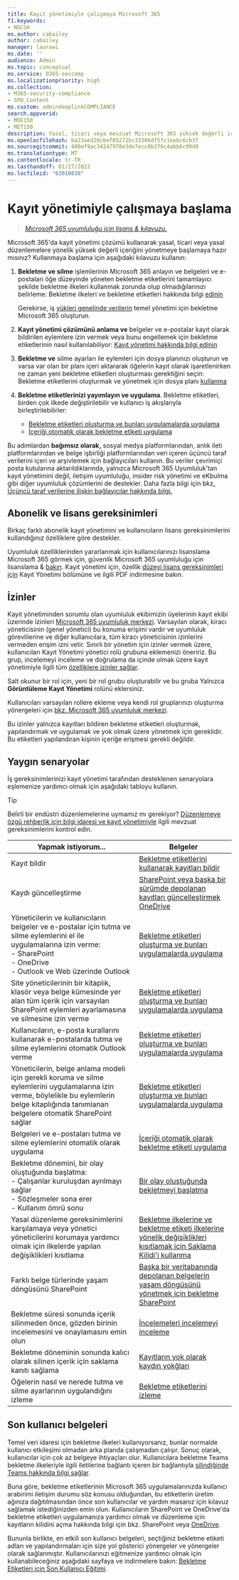```yaml
---
title: Kayıt yönetimiyle çalışmaya Microsoft 365
f1.keywords:
- NOCSH
ms.author: cabailey
author: cabailey
manager: laurawi
ms.date: ''
audience: Admin
ms.topic: conceptual
ms.service: O365-seccomp
ms.localizationpriority: high
ms.collection:
- M365-security-compliance
- SPO_Content
ms.custom: admindeeplinkCOMPLIANCE
search.appverid:
- MOE150
- MET150
description: Yasal, ticari veya mevzuat Microsoft 365 yüksek değerli içerikleri yöneten ancak nereden başlayacağından emin değil misiniz? Başlamaya yönelik bazı pratik kılavuzu okuyun.
ms.openlocfilehash: ba23aed20cbef05272bc33306df5fc1eebc6cb3f
ms.sourcegitcommit: 400ef9ac34247978e3de7ecc0b376c4abb6c99d8
ms.translationtype: MT
ms.contentlocale: tr-TR
ms.lasthandoff: 01/27/2022
ms.locfileid: "63010838"
---
```

# <a name="get-started-with-records-management"></a>Kayıt yönetimiyle çalışmaya başlama

>*[Microsoft 365 uyumluluğu için lisans & kılavuzu.](/office365/servicedescriptions/microsoft-365-service-descriptions/microsoft-365-tenantlevel-services-licensing-guidance/microsoft-365-security-compliance-licensing-guidance)*

Microsoft 365'da kayıt yönetimi çözümü kullanarak yasal, ticari veya yasal düzenlemelere yönelik yüksek değerli içeriğini yönetmeye başlamaya hazır mısınız? Kullanmaya başlama için aşağıdaki kılavuzu kullanın:

1. **Bekletme ve silme** işlemlerinin Microsoft 365 anlayın ve belgeleri ve e-postaları öğe düzeyinde yöneten bekletme etiketlerini tamamlayıcı şekilde bekletme ilkeleri kullanmak zorunda olup olmadığılarınızı belirleme: Bekletme ilkeleri ve bekletme etiketleri hakkında bilgi [edinin](retention.md)
    
    Gerekirse, iş [yükleri genelinde verilerin](create-retention-policies.md) temel yönetimi için bekletme Microsoft 365 oluşturun.
    
2. **Kayıt yönetimi çözümünü anlama ve** belgeler ve e-postalar kayıt olarak bildirilen eylemlere izin vermek veya bunu engellemek için bekletme etiketlerinin nasıl kullanılabiliyor: [Kayıt yönetimi hakkında bilgi edinin](records-management.md)

3. **Bekletme ve** silme ayarları ile eylemleri için dosya planınızı oluşturun ve varsa var olan bir planı içeri aktararak öğelerin kayıt olarak işaretlenirken ne zaman yeni bekletme etiketleri oluşturması gerektiğini seçin: Bekletme etiketlerini oluşturmak ve yönetmek için dosya planı [kullanma](file-plan-manager.md)

4. **Bekletme etiketlerinizi yayımlayın ve uygulama**. Bekletme etiketleri, birden çok ilkede değiştirilebilir ve kullanıcı iş akışlarıyla birleştirilebilirler:

    - [Bekletme etiketleri oluşturma ve bunları uygulamalarda uygulama](create-apply-retention-labels.md)
    - [İçeriği otomatik olarak bekletme etiketi uygulama](apply-retention-labels-automatically.md)

Bu adımlardan **bağımsız olarak,** sosyal medya platformlarından, anlık ileti platformlarından ve belge işbirliği platformlarından veri içeren üçüncü taraf verilerini içeri ve arşivlemek için bağlayıcıları kullanın. Bu veriler çevrimiçi posta kutularına aktarıldıklarında, yalnızca Microsoft 365 Uyumluluk'tan kayıt yönetimini değil, iletişim uyumluluğu, insider risk yönetimi ve eKbulma gibi diğer uyumluluk çözümlerini de destekler. Daha fazla bilgi için bkz[. Üçüncü taraf verilerine ilişkin bağlayıcılar hakkında bilgi.](archiving-third-party-data.md)

## <a name="subscription-and-licensing-requirements"></a>Abonelik ve lisans gereksinimleri

Birkaç farklı abonelik kayıt yönetimini ve kullanıcıların lisans gereksinimlerini kullandığınız özelliklere göre destekler.

Uyumluluk özelliklerinden yararlanmak için kullanıcılarınızı lisanslama Microsoft 365 görmek için, güvenlik Microsoft 365 uyumluluğu için lisanslama & [bakın](/office365/servicedescriptions/microsoft-365-service-descriptions/microsoft-365-tenantlevel-services-licensing-guidance/microsoft-365-security-compliance-licensing-guidance). Kayıt yönetimi için, özellik [düzeyi lisans gereksinimleri için](/office365/servicedescriptions/microsoft-365-service-descriptions/microsoft-365-tenantlevel-services-licensing-guidance/microsoft-365-security-compliance-licensing-guidance#records-management) Kayıt Yönetimi bölümüne ve ilgili PDF indirmesine bakın.

## <a name="permissions"></a>İzinler

Kayıt yönetiminden sorumlu olan uyumluluk ekibimizin üyelerinin kayıt ekibi üzerinde izinleri <a href="https://go.microsoft.com/fwlink/p/?linkid=2077149" target="_blank">Microsoft 365 uyumluluk merkezi</a>. Varsayılan olarak, kiracı yöneticisinin (genel yönetici) bu konuma erişimi vardır ve uyumluluk görevlilerine ve diğer kullanıcılara, tüm kiracı yöneticisinin izinlerini vermeden erişim izni vetir. Sınırlı bir yönetim için izinler vermek üzere, kullanıcıları Kayıt Yönetimi yönetici rolü grubuna eklemenizi öneririz. Bu grup, incelemeyi inceleme ve doğrulama da içinde olmak üzere kayıt yönetimiyle ilgili tüm [özelliklere izinler sağlar](disposition.md).

Salt okunur bir rol için, yeni bir rol grubu oluşturabilir ve bu gruba Yalnızca **Görüntüleme Kayıt Yönetimi** rolünü eklersiniz.

Kullanıcıları varsayılan rollere ekleme veya kendi rol gruplarınızı oluşturma yönergeleri için [bkz. Microsoft 365 uyumluluk merkezi](microsoft-365-compliance-center-permissions.md).

Bu izinler yalnızca kayıtları bildiren bekletme etiketleri oluşturmak, yapılandırmak ve uygulamak ve yok olmak üzere yönetmek için gereklidir. Bu etiketleri yapılandıran kişinin içeriğe erişmesi gerekli değildir.

## <a name="common-scenarios"></a>Yaygın senaryolar

İş gereksinimlerinizi kayıt yönetimi tarafından desteklenen senaryolara eşlemenize yardımcı olmak için aşağıdaki tabloyu kullanın.

> [!TIP]
> Belirli bir endüstri düzenlemelerine uymamız mı gerekiyor? [Düzenlemeye özgü rehberlik için bilgi idaresi ve kayıt yönetimiyle](retention-regulatory-requirements.md) ilgili mevzuat gereksinimlerini kontrol edin.

|Yapmak istiyorum...|Belgeler|
|----------------|---------------|
|Kayıt bildir |[Bekletme etiketlerini kullanarak kayıtları bildir](declare-records.md)|
|Kaydı güncelleştirme |[SharePoint veya başka bir sürümde depolanan kayıtları güncelleştirmek OneDrive](record-versioning.md)|
|Yöneticilerin ve kullanıcıların belgeler ve e-postalar için tutma ve silme eylemlerini el ile uygulamalarına izin verme: <br />- SharePoint <br />- OneDrive <br />- Outlook ve Web üzerinde Outlook|[Bekletme etiketleri oluşturma ve bunları uygulamalarda uygulama](create-apply-retention-labels.md)|
|Site yöneticilerinin bir kitaplık, klasör veya belge kümesinde yer alan tüm içerik için varsayılan SharePoint eylemleri ayarlamasına ve silmesine izin verme|[Bekletme etiketleri oluşturma ve bunları uygulamalarda uygulama](create-apply-retention-labels.md)|
|Kullanıcıların, e-posta kurallarını kullanarak e-postalarda tutma ve silme eylemlerini otomatik Outlook verme|[Bekletme etiketleri oluşturma ve bunları uygulamalarda uygulama](create-apply-retention-labels.md)|
|Yöneticilerin, belge anlama modeli için gerekli koruma ve silme eylemlerini uygulamalarına izin verme, böylelikle bu eylemlerin belge kitaplığında tanımlanan belgelere otomatik SharePoint sağlar|[Bekletme etiketleri oluşturma ve bunları uygulamalarda uygulama](create-apply-retention-labels.md)|
|Belgeleri ve e-postaları tutma ve silme eylemlerini otomatik olarak uygulama |[İçeriği otomatik olarak bekletme etiketi uygulama](apply-retention-labels-automatically.md)|
|Bekletme dönemini, bir olay oluştuğunda başlatma:  <br />- Çalışanlar kuruluşdan ayrılmayı sağlar <br />- Sözleşmeler sona erer <br />- Kullanım ömrü sonu| [Bir olay oluştuğunda bekletmeyi başlatma](event-driven-retention.md)|
|Yasal düzenleme gereksinimlerini karşılamaya veya yönetici yöneticilerini korumaya yardımcı olmak için ilkelerde yapılan değişiklikleri kısıtlama| [Bekletme ilkelerine ve bekletme etiketi ilkelerine yönelik değişiklikleri kısıtlamak için Saklama Kilidi'i kullanma](retention-preservation-lock.md)
|Farklı belge türlerinde yaşam döngüsünü SharePoint| [Başka bir veritabanında depolanan belgelerin yaşam döngüsünü yönetmek için bekletme SharePoint](auto-apply-retention-labels-scenario.md)|
|Bekletme süresi sonunda içerik silinmeden önce, gözden birinin incelemesini ve onaylamasını emin olun|[İncelemeleri incelemeyi inceleme](disposition.md#disposition-reviews) |
|Bekletme döneminin sonunda kalıcı olarak silinen içerik için saklama kanıtı sağlama|[Kayıtların yok olarak kaydın yokğları](disposition.md#disposition-of-records) |
| Öğelerin nasıl ve nerede tutma ve silme ayarlarının uygulandığını izleme | [Bekletme etiketlerini izleme](retention.md#monitoring-retention-labels) |

## <a name="end-user-documentation"></a>Son kullanıcı belgeleri

Temel veri idaresi için bekletme ilkeleri kullanıyorsanız, bunlar normalde kullanıcı etkileşimi olmadan arka planda çalışmadan çalışır. Sonuç olarak, kullanıcılar için çok az belgeye ihtiyaçları olur. Kullanıcılara bekletme Teams bekletme ilkeleriyle ilgili iletilerine bağlantı içeren bir bağlantıyla [silindiğinde Teams hakkında bilgi sağlar](https://support.microsoft.com/office/teams-messages-about-retention-policies-c151fa2f-1558-4cf9-8e51-854e925b483b).

Buna göre, bekletme etiketlerinin Microsoft 365 uygulamalarınızda kullanıcı arabirimi iletişim durumu söz konusu olduğundan, bu etiketlerin üretim ağınıza dağıtılmasından önce son kullanıcılar ve yardım masanız için kılavuz sağlamak istediğinizden emin olun. Kullanıcıların SharePoint ve OneDrive'da bekletme etiketleri uygulamanıza yardımcı olmak ve düzenleme için kayıtların kilidini açma hakkında bilgi için bkz. SharePoint veya [OneDrive](https://support.microsoft.com/office/apply-retention-labels-to-files-in-sharepoint-or-onedrive-11a6835b-ec9f-40db-8aca-6f5ef18132df).

Bununla birlikte, en etkili son kullanıcı belgeleri, seçtiğiniz bekletme etiketi adları ve yapılandırmaları için size yol gösterici yönergeler ve yönergeler olarak sağlanmıştır. Kullanıcılarınızı eğitmenize yardımcı olmak için kullanabileceğiniz aşağıdaki sayfaya ve indirmelere bakın: [Bekletme Etiketleri için Son Kullanıcı Eğitimi](https://microsoft.github.io/ComplianceCxE/enduser/retention/).
